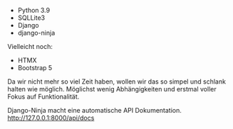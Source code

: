 - Python 3.9
- SQLLite3
- Django
- django-ninja

Vielleicht noch:
- HTMX
- Bootstrap 5

Da wir nicht mehr so viel Zeit haben, wollen wir das so simpel und schlank halten wie möglich. Möglichst wenig Abhängigkeiten und erstmal voller Fokus auf Funktionalität.

Django-Ninja macht eine automatische API Dokumentation.
http://127.0.0.1:8000/api/docs